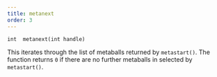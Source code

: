 ```yaml
---
title: metanext
order: 3
---
```

`int  metanext(int handle)`

This iterates through the list of metaballs returned by `metastart()`. The function returns `0` if there are no further metaballs in selected by `metastart()`.

